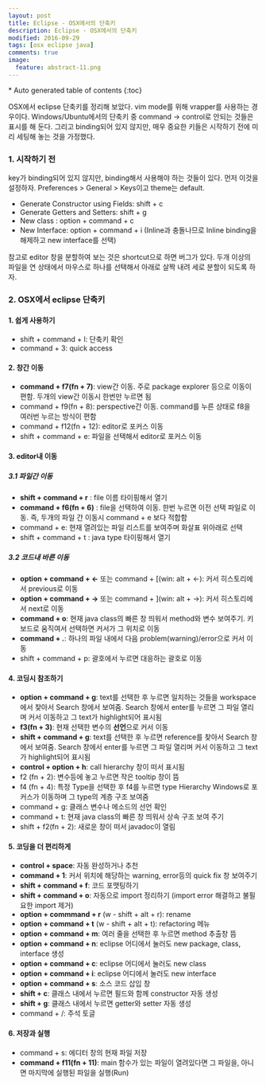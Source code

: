 ```yaml
---
layout: post
title: Eclipse - OSX에서의 단축키
description: Eclipse - OSX에서의 단축키
modified: 2016-09-29
tags: [osx eclipse java]
comments: true
image:
  feature: abstract-11.png
---
```


<section id="table-of-contents" class="toc">
<div id="drawer" markdown="1">
*  Auto generated table of contents
{:toc}
</div>
</section><!-- /#table-of-contents -->

OSX에서 eclipse 단축키를 정리해 보았다. vim mode를 위해 vrapper를 사용하는 경우이다. 
Windows/Ubuntu에서의 단축키 중 command -> control로 안되는 것들은 표시를 해 둔다. 그리고 binding되어 있지 않지만, 매우 중요한 키들은 시작하기 전에 미리 세팅해 놓는 것을 가정했다.

### 1. 시작하기 전

key가 binding되어 있지 않지만, binding해서 사용해야 하는 것들이 있다. 먼저 이것을 설정하자. Preferences > General > Keys이고 theme는 default.

- Generate Constructor using Fields: shift + c
- Generate Getters and Setters: shift + g
- New class : option + command + c 
- New Interface: option + command + i (Inline과 충돌나므로 Inline binding을 해제하고 new interface를 선택)

참고로 editor 창을 분할하여 보는 것은 shortcut으로 하면 버그가 있다. 두개 이상의 파일을 연 상태에서 마우스로 하나를 선택해서 아래로 살짝 내려 세로 분할이 되도록 하자. 

### 2. OSX에서 eclipse 단축키

#### 1. 쉽게 사용하기

- shift + command + l: 단축키 확인
- command + 3: quick access

#### 2. 창간 이동 

- **command + f7(fn + 7)**: view간 이동. 주로 package explorer 등으로 이동이 편함. 두개의 view간 이동시 한번만 누르면 됨
- command + f9(fn + 8): perspective간 이동. command를 누른 상태로 f8을 여러번 누르는 방식이 편함
- command + f12(fn + 12): editor로 포커스 이동
- shift + command + e: 파일을 선택해서 editor로 포커스 이동

#### 3. editor내 이동

##### 3.1 파일간 이동 

- **shift + command + r** : file 이름 타이핑해서 열기
- **command + f6(fn + 6)** : file을 선택하여 이동. 한번 누르면 이전 선택 파일로 이동. 즉, 두개의 파일 간 이동시 command + e 보다 적합함
- command + e: 현재 열려있는 파일 리스트를 보여주며 화살표 위아래로 선택
- shift + command + t : java type 타이핑해서 열기

##### 3.2 코드내 바른 이동

- **option + command + ←**  또는 command + [(win: alt + ←): 커서 히스토리에서 previous로 이동
- **option + command + →** 또는 command + ](win: alt + →): 커서 히스토리에서 next로 이동
- **command + o**: 현재 java class의 빠른 창 띄워서 method와 변수 보여주기. 키보드로 움직여서 선택하면 커서가 그 위치로 이동
- **command + .**: 하나의 파일 내에서 다음 problem(warning)/error으로 커서 이동
- shift + command + p: 괄호에서 누르면 대응하는 괄호로 이동

#### 4. 코딩시 참조하기

- **option + command + g**: text를 선택한 후 누르면 일치하는 것들을 workspace에서 찾아서 Search 창에서 보여줌. Search 창에서 enter를 누르면 그 파일 열리며 커서 이동하고 그 text가 highlight되어 표시됨
- **f3(fn + 3)**: 현재 선택한 변수의 **선언**으로 커서 이동 
- **shift + command + g**: text를 선택한 후 누르면 reference를 찾아서 Search 창에서 보여줌. Search 창에서 enter를 누르면 그 파일 열리며 커서 이동하고 그 text가 highlight되어 표시됨
- **control + option + h**: call hierarchy 창이 떠서 표시됨
- f2 (fn + 2): 변수등에 놓고 누르면 작은 tooltip 창이 뜸
- f4 (fn + 4): 특정 Type을 선택한 후 f4를 누르면 type Hierarchy Windows로 포커스가 이동하며 그 type의 계층 구조 보여줌 
- command + g: 클래스 변수나 메소드의 선언 확인 
- command + t: 현재 java class의 빠른 창 띄워서 상속 구조 보여 주기
- shift + f2(fn + 2): 새로운 창이 떠서 javadoc이 열림

#### 5. 코딩을 더 편리하게

- **control + space**: 자동 완성하거나 추천
- **command + 1**: 커서 위치에 해당하는 warning, error등의 quick fix 창 보여주기
- **shift + command + f**: 코드 포맷팅하기
- **shift + command + o**: 자동으로 import 정리하기 (import error 해결하고 불필요한 import 제거)
- **option + commmand + r** (w - shift + alt + r): rename
- **option + command + t** (w - shift + alt + t): refactoring 메뉴
- **option + command + m**: 여러 줄을 선택한 후 누르면 method 추출창 뜸
- **option + command + n**: eclipse 어디에서 눌러도 new package, class, interface 생성
- **option + command + c**: eclipse 어디에서 눌러도 new class
- **option + command + i**: eclipse 어디에서 눌러도 new interface
- **option + command + s**: 소스 코드 삽입 창
- **shift + c**: 클래스 내에서 누르면 필드와 함께 constructor 자동 생성
- **shift + g**: 클래스 내에서 누르면 getter와 setter 자동 생성
- command + /: 주석 토글

#### 6. 저장과 실행

- command + s: 에디터 창의 현재 파일 저장
- **command + f11(fn + 11)**: main 함수가 있는 파일이 열려있다면 그 파일을, 아니면 마지막에 실행된 파일을 실행(Run)

